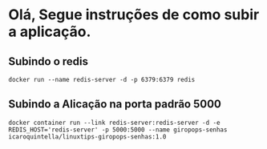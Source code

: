 <h1> Olá, Segue instruções de como subir a aplicação.</h1>

<h2> Subindo o redis </h2>

```
docker run --name redis-server -d -p 6379:6379 redis
```

<h2> Subindo a Alicação na porta padrão 5000 </h2>

```
docker container run --link redis-server:redis-server -d -e REDIS_HOST='redis-server' -p 5000:5000 --name giropops-senhas icaroquintella/linuxtips-giropops-senhas:1.0
```

